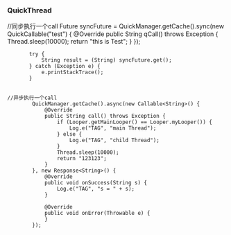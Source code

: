 ### QuickThread


   //同步执行一个call
           Future syncFuture = QuickManager.getCache().sync(new QuickCallable<String>("test") {
               @Override
               public String qCall() throws Exception {
                   Thread.sleep(10000);
                   return "this is Test";
               }
           });

           try {
               String result = (String) syncFuture.get();
           } catch (Exception e) {
               e.printStackTrace();
           }


    //异步执行一个call
            QuickManager.getCache().async(new Callable<String>() {
                @Override
                public String call() throws Exception {
                    if (Looper.getMainLooper() == Looper.myLooper()) {
                        Log.e("TAG", "main Thread");
                    } else {
                        Log.e("TAG", "child Thread");
                    }
                    Thread.sleep(10000);
                    return "123123";
                }
            }, new Response<String>() {
                @Override
                public void onSuccess(String s) {
                    Log.e("TAG", "s = " + s);
                }

                @Override
                public void onError(Throwable e) {
                }
            });


